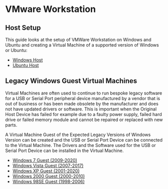 # VMware Workstation 

## Host Setup

This guide looks at the setup of VMWare Workstation on Windows and Ubuntu and creating a Virtual Machine of a supported version of Windows or Ubuntu:

* [Windows Host](./windows-host/readme.md)
* [Ubuntu Host](./ubuntu-host/readme.md)

## Legacy Windows Guest Virtual Machines

Virtual Machines are often used to continue to run bespoke legacy software for a USB or Serial Port peripheral device manufactured by a vendor that is out of business or has been made obsolete by the manufacturer and does not have updated drivers or software. This is important when the Original Host Device has failed for example due to a faulty power supply, failed hard drive or failed memory module and cannot be repaired or replaced with new parts. 

A Virtual Machine Guest of the Expected Legacy Versions of Windows Version can be created and the USB or Serial Port Device can be connected to the Virtual Machine. The Drivers and the Software used for the USB or Serial Port Device can be installed in the Virtual Machine.

* [Windows 7 Guest (2009-2020)](./windows-7-guest/readme.md)
* [Windows Vista Guest (2007-2017)](./windows-vista-guest/readme.md)
* [Windows XP Guest (2001-2020)](./windows-xp-guest/readme.md)
* [Windows 2000 Guest (2000-2010)](./windows-2000-guest/readme.md)
* [Windows 98SE Guest (1998-2006)](./windows-98SE-guest/readme.md)